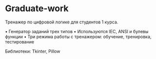 # Graduate-work
Тренажер по цифровой логике для студентов 1 курса.

• Генератор заданий трех типов
• Используются IEC, ANSI и булевы функции
• Три режима работы с тренажером: обучение, тренировка, тестирование

Библиотеки: Tkinter, Pillow